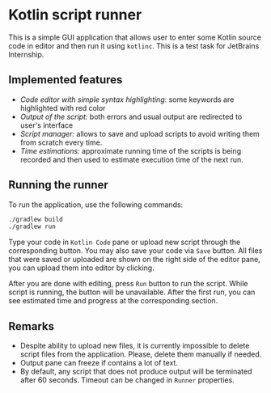 # Kotlin script runner

This is a simple GUI application that allows user to enter some Kotlin source code in editor and then run it
using `kotlinc`. This is a test task for JetBrains Internship.

## Implemented features

* _Code editor with simple syntax highlighting:_ some keywords are highlighted with red color
* _Output of the script:_ both errors and usual output are redirected to user's interface
* _Script manager:_ allows to save and upload scripts to avoid writing them from scratch every time.
* _Time estimations:_ approximate running time of the scripts is being recorded and then used to estimate execution time
  of the next run.

## Running the runner

To run the application, use the following commands:

```bash
./gradlew build
./gradlew run
```

Type your code in `Kotlin Code` pane or upload new script through the corresponding button. You may also save your code
via `Save` button. All files that were saved or uploaded are shown on the right side of the editor pane, you can upload
them into editor by clicking.

After you are done with editing, press `Run` button to run the script. While script is running, the button will be
unavailable. After the first run, you can see estimated time and progress at the corresponding section.

## Remarks

* Despite ability to upload new files, it is currently impossible to delete script files from the application. Please,
  delete them manually if needed.
* Output pane can freeze if contains a lot of text.
* By default, any script that does not produce output will be terminated after 60 seconds. Timeout can be changed
  in `Runner` properties.